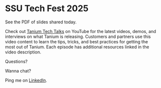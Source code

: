 # SSU Tech Fest 2025

See the PDF of slides shared today.

Check out [Tanium Tech Talks](https://www.youtube.com/playlist?list=PL5QhX4gOcFFVx5UfQMH3VUn7SR-WOaVV7) on YouTube for the latest videos, demos, and interviews on what Tanium is releasing. Customers and partners use this video content to learn the tips, tricks, and best practices for getting the most out of Tanium. Each episode has additional resources linked in the video description.

Questions?

Wanna chat?

Ping me on [LinkedIn](https://www.linkedin.com/in/ashleymcglone/).
